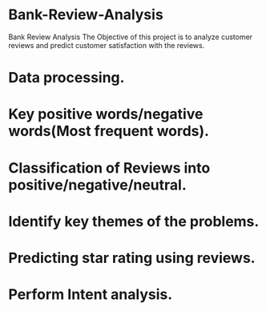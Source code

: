 # Bank-Review-Analysis
Bank Review Analysis
The Objective of this project is to analyze customer reviews and predict customer satisfaction with the reviews.
# Data processing.
# Key positive words/negative words(Most frequent words).
# Classification of Reviews into positive/negative/neutral.
# Identify key themes of the problems.
# Predicting star rating using reviews.
# Perform Intent analysis.

